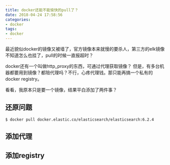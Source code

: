 ```yaml
---
title: docker还能不能愉快的pull了？
date: 2018-04-24 17:58:56
categories:
- docker
tags:
- docker
---
```


最近貌似docker的镜像又被墙了，官方镜像本来就慢的要杀人，第三方的elk镜像不知道怎么也挂了，pull的时候一直报超时？

docker还有一个叫做http_proxy的东西，可通过代理获取镜像？
但是，有多台机器都要用到镜像？都陪代理吗？不行，心疼代理钱。那只能再搞一个私有的docker registry。

看看，我原本只是要一个镜像，结果平白添加了两件事？

## 还原问题
``` shell
$ docker pull docker.elastic.co/elasticsearch/elasticsearch:6.2.4

```

## 添加代理


## 添加registry


